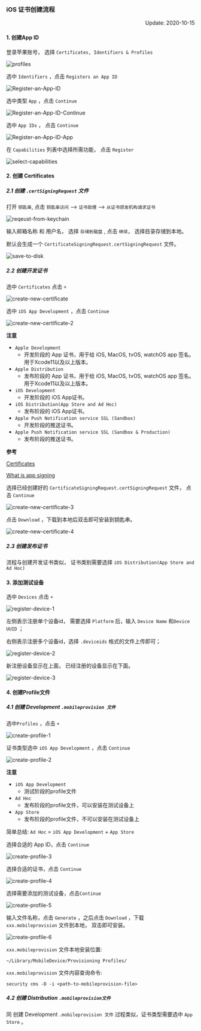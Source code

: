 

### iOS 证书创建流程

<p align="right">Update: 2020-10-15</p>



#### 1. 创建App ID

登录苹果账号， 选择  `Certificates, Identifiers & Profiles`  

![profiles](./create-App-ID-1.png)



选中 `Identifiers` ，点击 `Registers an App ID` 

![Register-an-App-ID](./create-App-ID-2.png)

选中类型  `App` ，点击 `Continue` 

![Register-an-App-ID-Continue](./create-App-ID-3.png)

选中 `App IDs`  ， 点击 `Continue` 

![Register-an-App-ID-App](./create-App-ID-4.png)



在 `Capabilities` 列表中选择所需功能， 点击 `Register`

![select-capabilities](./create-App-ID-5.png)





#### 2. 创建 Certificates

##### 2.1 创建 `.certSigningRequest` 文件

打开 `钥匙串`,  点击 `钥匙串访问`  —>  `证书助理`  —>  `从证书颁发机构请求证书`

![reqeust-from-keychain](./reqeust-csr-1.png)

输入邮箱名称 和 用户名， 选择 `存储到磁盘` ,  点击 `继续`， 选择目录存储到本地。 

默认会生成一个 `CertificateSigningRequest.certSigningRequest` 文件。

![save-to-disk](./reqeust-csr-2.png)



##### 2.2 创建开发证书

选中 `Certificates`   点击 `+`

![create-new-certificate](./create-new-certificate-1.png)

选中 `iOS App Development`  ，点击 `Continue` 

![create-new-certificate-2](./create-new-certificate-2.png)

**注意**

- `Apple Development`
  - 开发阶段的 App 证书，用于给 iOS, MacOS, tvOS, watchOS app 签名。 用于Xcode11以及以上版本。
- `Apple Distribution`
  - 发布阶段的 App 证书，用于给 iOS, MacOS, tvOS, watchOS app 签名。 用于Xcode11以及以上版本。
- `iOS Development`
  - 开发阶段的 iOS App证书。
- `iOS Distribution(App Store and Ad Hoc)`
  - 发布阶段的 iOS App证书。
- `Apple Push Notification service SSL (Sandbox)`
  - 开发阶段的推送证书。
- `Apple Push Notification service SSL (Sandbox & Production)`
  - 发布阶段的推送证书。

**参考**

[Certificates](https://developer.apple.com/support/certificates/)

[What is app signing](https://help.apple.com/xcode/mac/current/#/dev3a05256b8)



选择已经创建好的 `CertificateSigningRequest.certSigningRequest` 文件， 点击 `Continue` 

![create-new-certificate-3](./create-new-certificate-3.png)

点击 `Download` ，下载到本地后双击即可安装到钥匙串。

![create-new-certificate-4](./create-new-certificate-4.png)

##### 2.3 创建发布证书

流程与创建开发证书类似， 证书类别需要选择 `iOS Distribution(App Store and Ad Hoc)`



#### 3. 添加测试设备

选中 `Devices` 点击 `+`

![register-device-1](./register-device-1.png)



左侧表示注册单个设备id， 需要选择  `Platform` 后，输入 `Device Name`  和`Device UUID` ；

右侧表示注册多个设备id，选择 `.deviceids` 格式的文件上传即可；

![register-device-2](./register-device-2.png)

新注册设备显示在上面， 已经注册的设备显示在下面。

![register-device-3](./register-device-3.png)



#### 4. 创建Profile文件

##### 4.1 创建 Development  `.mobileprovision 文件`

选中`Profiles` ，点击 `+`

![create-profile-1](./create-profile-1.png)

证书类型选中 `iOS App Development` ，点击 `Continue`

![create-profile-2](./create-profile-2.png)

**注意**

- `iOS App Development`
  - 测试阶段的profile文件
- `Ad Hoc`
  - 发布阶段的profile文件，可以安装在测试设备上
- `App Store`
  - 发布阶段的profile文件，不可以安装在测试设备上

简单总结:  `Ad Hoc` = `iOS App Development` + `App Store`



选择合适的 App ID，点击 `Continue`

![create-profile-3](./create-profile-3.png)

选择合适的证书，点击 `Continue`

![create-profile-4](./create-profile-4.png)



选择需要添加的测试设备，点击`Continue`

![create-profile-5](./create-profile-5.png)



输入文件名称，点击 `Generate` ，之后点击 `Download` ，下载 `xxx.mobileprovision` 文件到本地， 双击即可安装。

![create-profile-6](./create-profile-6.png)



`xxx.mobileprovision` 文件本地安装位置:

```shell
~/Library/MobileDevice/Provisioning Profiles/
```



`xxx.mobileprovision` 文件内容查询命令:

```shell
security cms -D -i <path-to-mobileprovision-file>
```



##### 4.2 创建 Distribution `.mobileprovision文件`

同 创建 Development  `.mobileprovision 文件` 过程类似，证书类型需要选中 `App Store` 。

